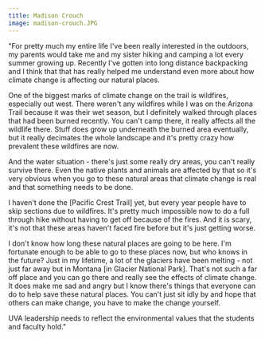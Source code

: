 ```yaml
---
title: Madison Crouch
image: madison-crouch.JPG
---
```

"For pretty much my entire life I've been really interested in the outdoors, my parents would take me and my sister hiking and camping a lot every summer growing up. Recently I've gotten into long distance backpacking and I think that that has really helped me understand even more about how climate change is affecting our natural places. 

One of the biggest marks of climate change on the trail is wildfires, especially out west. There weren't any wildfires while I was on the Arizona Trail because it was their wet season, but I definitely walked through places that had been burned recently. You can't camp there, it really affects all the wildlife there. Stuff does grow up underneath the burned area eventually, but it really decimates the whole landscape and it's pretty crazy how prevalent these wildfires are now. 

And the water situation - there's just some really dry areas, you can't really survive there. Even the native plants and animals are affected by that so it's very obvious when you go to these natural areas that climate change is real and that something needs to be done.

I haven't done the [Pacific Crest Trail] yet, but every year people have to skip sections due to wildfires. It's pretty much impossible now to do a full through hike without having to get off because of the fires. And it is scary, it's not that these areas haven't faced fire before but it's just getting worse. 

I don't know how long these natural places are going to be here. I'm fortunate enough to be able to go to these places now, but who knows in the future? Just in my lifetime, a lot of the glaciers have been melting - not just far away but in Montana [in Glacier National Park]. That's not such a far off place and you can go there and really see the effects of climate change. It does make me sad and angry but I know there's things that everyone can do to help save these natural places. You can't just sit idly by and hope that others can make change, you have to make the change yourself.

UVA leadership needs to reflect the environmental values that the students and faculty hold."
